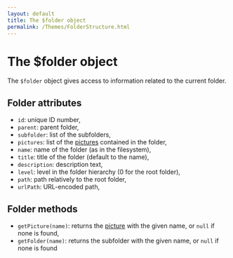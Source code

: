 ```yaml
---
layout: default
title: The $folder object
permalink: /Themes/FolderStructure.html
---
```

# The $folder object

The `$folder` object gives access to information related to the current folder.

## Folder attributes

* `id`: unique ID number,
* `parent`: parent folder,
* `subfolder`: list of the subfolders,
* `pictures`: list of the [pictures](PictureStructure.html) contained in the folder,
* `name`: name of the folder (as in the filesystem),
* `title`: title of the folder (default to the name),
* `description`: description text,
* `level`: level in the folder hierarchy (0 for the root folder),
* `path`: path relatively to the root folder,
* `urlPath`: URL-encoded path,

## Folder methods

* `getPicture(name)`: returns the [picture](PictureStructure.html) with the given name, or `null` if none is found,
* `getFolder(name)`: returns the subfolder with the given name, or `null` if none is found
